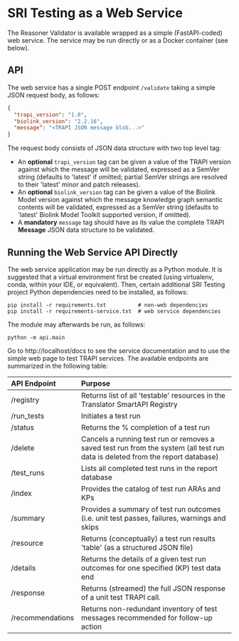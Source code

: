 # SRI Testing as a Web Service

The Reasoner Validator is available wrapped as a simple (FastAPI-coded) web service.  The service may be run directly or as a Docker container (see below).

## API

The web service has a single POST endpoint `/validate` taking a simple JSON request body, as follows:

```json
{
  "trapi_version": "1.0",
  "biolink_version": "2.2.16",
  "message": "<TRAPI JSON message blob...>"
}
```

The request body consists of JSON data structure with two top level tag:

- An **optional** `trapi_version` tag can be given a value of the TRAPI version against which the message will be validated, expressed as a SemVer string (defaults to 'latest' if omitted; partial SemVer strings are resolved to their 'latest' minor and patch releases). 
- An **optional** `biolink_version` tag can be given a value of the Biolink Model version against which the message knowledge graph semantic contents will be validated, expressed as a SemVer string (defaults to 'latest' Biolink Model Toolkit supported version, if omitted). 
- A **mandatory** `message` tag should have as its value the complete TRAPI **Message** JSON data structure to be validated.

## Running the Web Service API Directly

The web service application may be run directly as a Python module. It is suggested that a virtual environment first be created (using virtualenv, conda, within your IDE, or equivalent).  Then, certain additional SRI Testing project Python dependencies need to be installed, as follows:

```shell
pip install -r requirements.txt          # non-web dependencies
pip install -r requirements-service.txt  # web service dependencies
```

The module may afterwards be run, as follows:

```shell
python -m api.main
```

Go to  http://localhost/docs to see the service documentation and to use the simple web page to test TRAPI services. The available endpoints are summarized in the following table:

| API Endpoint     | Purpose                                                                                                                        |
|:-----------------|:-------------------------------------------------------------------------------------------------------------------------------|
| /registry        | Returns list of all 'testable' resources in the Translator SmartAPI Registry                                                   |
| /run_tests       | Initiates a test run                                                                                                           |
| /status          | Returns the % completion of a test run                                                                                         |
| /delete          | Cancels a running test run or removes a saved test run from the system (all test run data is deleted from the report database) |
| /test_runs       | Lists all completed test runs in the report database                                                                           |
| /index           | Provides the catalog of test run ARAs and KPs                                                                                  |
| /summary         | Provides a summary of test run outcomes (i.e. unit test passes, failures, warnings and skips                                   |
| /resource        | Returns (conceptually) a test run results 'table' (as a structured JSON file)                                                  |
| /details         | Returns the details of a given test run outcomes for one specified (KP) test data end                                          |
| /response        | Returns (streamed) the full JSON response of a unit test TRAPI call.                                                           |
| /recommendations | Returns non-redundant inventory of test messages recommended for follow-up action                                              |



